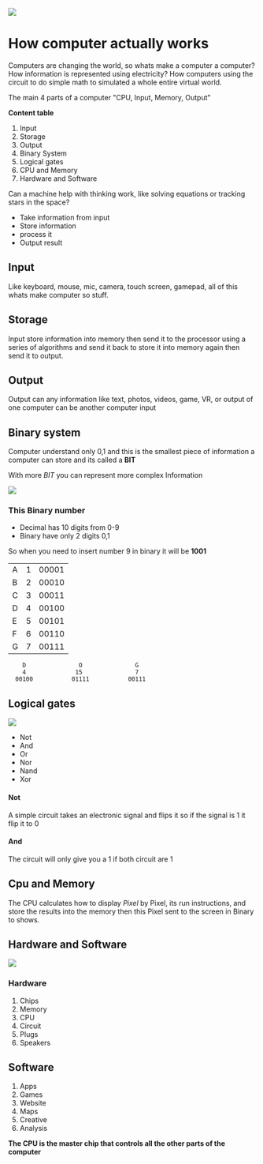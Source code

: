![](https://www.libm.co.uk/wp-content/uploads/2018/06/210-Computer-Programming-Diploma-Level-3.jpg)

# How computer actually works

Computers are changing the world, so whats make a computer a computer? How information is represented using electricity? How computers using the circuit to do simple math to simulated a whole entire virtual world.

The main 4 parts of a computer "CPU, Input, Memory, Output"


__Content table__

1. Input
2. Storage
3. Output
4. Binary System
5. Logical gates
6. CPU and Memory
7. Hardware and Software

Can a machine help with thinking work, like solving equations or tracking stars in the space?
- Take information from input
- Store information
- process it
- Output result

## Input
Like keyboard, mouse, mic, camera, touch screen, gamepad, all of this whats make computer so stuff.

## Storage
Input store information into memory then send it to the processor using a series of algorithms and send it back to store it into memory again then send it to output.

## Output
Output can any information like text, photos, videos, game, VR, or output of one computer can be another computer input

## Binary system
Computer understand only 0,1 and this is the smallest piece of information a computer can store and its called a __BIT__

With more _BIT_ you can represent more complex Information

![](https://qph.fs.quoracdn.net/main-qimg-a1d6074f22ff6bdcf78a0f0bd491d9da)

### This Binary number
- Decimal has 10 digits from 0-9
- Binary have only 2 digits 0,1

So when you need to insert number 9 in binary it will be __1001__

|            |              |       |
| ---------- |:------------:| -----:|
| A          | 1            | 00001 |
| B          | 2            | 00010 |
| C          | 3            | 00011 |
| D          | 4            | 00100 |
| E          | 5            | 00101 |
| F          | 6            | 00110 |
| G          | 7            | 00111 |

        D               O               G
        4              15               7
      00100           01111           00111


## Logical gates

![](https://i.pinimg.com/originals/af/9d/ed/af9deddddf8ad84881c4668dff52107e.gif)

- Not
- And
- Or
- Nor
- Nand
- Xor

#### Not
A simple circuit takes an electronic signal and flips it so if the signal is 1 it flip it to 0

#### And
The circuit will only give you a 1 if both circuit are 1

## Cpu and Memory
The CPU calculates how to display _Pixel_ by Pixel, its run instructions, and store the results into the memory then this Pixel sent to the screen in Binary to shows.

## Hardware and Software

![](https://www.lifewire.com/thmb/-HqTo5VoM4OZ_vZswOECJl62ZwU=/3000x2000/filters:no_upscale():max_bytes(150000):strip_icc()/computer-hardware-2625895-final-v1-8c909b8a32434e26a225db2314823bb2.jpg)

### Hardware

1. Chips
2. Memory
3. CPU
4. Circuit
5. Plugs
6. Speakers

## Software

1. Apps
2. Games
3. Website
4. Maps
5. Creative
6. Analysis

__The CPU is the master chip that controls all the other parts of the computer__